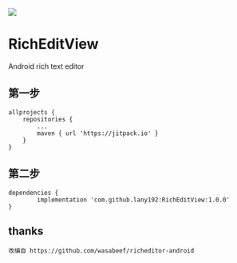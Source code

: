 [![](https://jitpack.io/v/lany192/RichEditView.svg)](https://jitpack.io/#lany192/RichEditView)

# RichEditView

Android rich text editor

## 第一步

	allprojects {
		repositories {
			...
			maven { url 'https://jitpack.io' }
		}
	}
	
## 第二步

	dependencies {
	        implementation 'com.github.lany192:RichEditView:1.0.0'
	}
	
	
## thanks

    改编自 https://github.com/wasabeef/richeditor-android